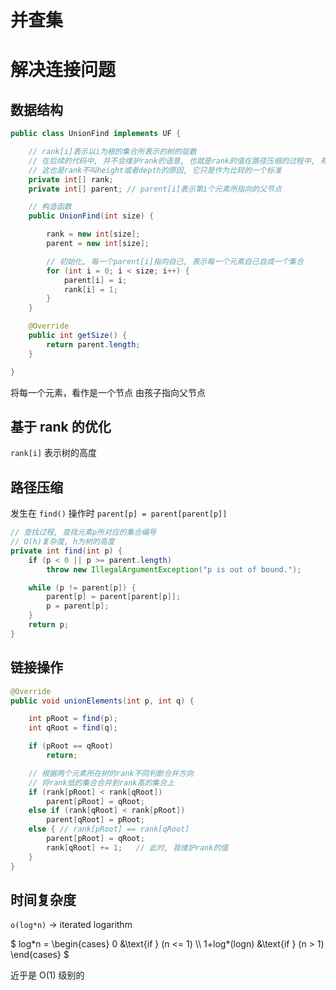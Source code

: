 # 并查集

# 解决连接问题

## 数据结构

```java
public class UnionFind implements UF {

    // rank[i]表示以i为根的集合所表示的树的层数
    // 在后续的代码中, 并不会维护rank的语意, 也就是rank的值在路径压缩的过程中, 有可能不在是树的层数值
    // 这也是rank不叫height或者depth的原因, 它只是作为比较的一个标准
    private int[] rank;
    private int[] parent; // parent[i]表示第i个元素所指向的父节点

    // 构造函数
    public UnionFind(int size) {

        rank = new int[size];
        parent = new int[size];

        // 初始化, 每一个parent[i]指向自己, 表示每一个元素自己自成一个集合
        for (int i = 0; i < size; i++) {
            parent[i] = i;
            rank[i] = 1;
        }
    }

    @Override
    public int getSize() {
        return parent.length;
    }

}
```

将每一个元素，看作是一个节点
由孩子指向父节点

## 基于 rank 的优化

`rank[i]` 表示树的高度

## 路径压缩

发生在 `find()` 操作时
`parent[p] = parent[parent[p]]`

```java
// 查找过程, 查找元素p所对应的集合编号
// O(h)复杂度, h为树的高度
private int find(int p) {
    if (p < 0 || p >= parent.length)
        throw new IllegalArgumentException("p is out of bound.");

    while (p != parent[p]) {
        parent[p] = parent[parent[p]];
        p = parent[p];
    }
    return p;
}
```

## 链接操作

```java
@Override
public void unionElements(int p, int q) {

    int pRoot = find(p);
    int qRoot = find(q);

    if (pRoot == qRoot)
        return;

    // 根据两个元素所在树的rank不同判断合并方向
    // 将rank低的集合合并到rank高的集合上
    if (rank[pRoot] < rank[qRoot])
        parent[pRoot] = qRoot;
    else if (rank[qRoot] < rank[pRoot])
        parent[qRoot] = pRoot;
    else { // rank[pRoot] == rank[qRoot]
        parent[pRoot] = qRoot;
        rank[qRoot] += 1;   // 此时, 我维护rank的值
    }
}
```

## 时间复杂度

`o(log*n)` -> iterated logarithm

$ log\*n = \begin{cases} 0 &\text{if } (n <= 1) \\\ 1+log\*(logn) &\text{if } (n > 1) \end{cases} $

近乎是 O(1) 级别的
